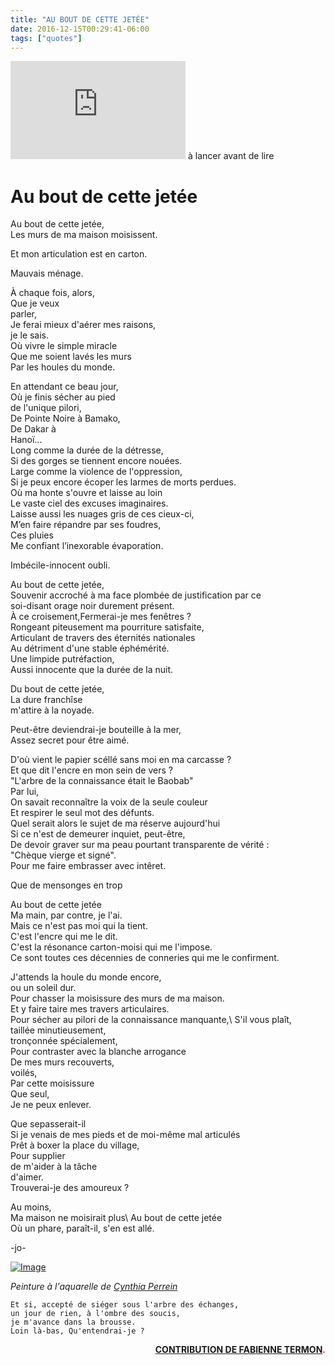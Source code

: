 ```yaml
---
title: "AU BOUT DE CETTE JETÉE"
date: 2016-12-15T00:29:41-06:00
tags: ["quotes"]
---
```

<iframe width="280" height="157" src="https://www.youtube.com/embed/h4SsIbtZ244" title="YouTube video player" frameborder="0" allow="accelerometer; autoplay; clipboard-write; encrypted-media; gyroscope; picture-in-picture" allowfullscreen></iframe>
à lancer avant de lire



# Au bout de cette jetée

Au bout de cette jetée,\
Les murs de ma maison moisissent.

Et mon articulation est en carton.

Mauvais ménage.

À chaque fois, alors,\
Que je veux\
parler,\
Je ferai mieux d'aérer mes raisons,\
je le sais.\
Où vivre le simple miracle\
Que me soient lavés les murs\
Par les houles du monde.

En attendant ce beau jour,\
Où je finis sécher au pied\
de l'unique pilori,\
De Pointe Noire à Bamako,\
De Dakar à\
Hanoï...\
Long comme la durée de la détresse,\
Si des gorges se tiennent encore nouées.\
Large comme la violence de l'oppression,\
Si je peux encore écoper les larmes de morts perdues.\
Où ma honte s'ouvre et laisse au loin\
Le vaste ciel des excuses imaginaires.\
Laisse aussi les nuages gris de ces cieux-ci,\
M’en faire répandre par ses foudres,\
Ces pluies\
Me confiant l’inexorable évaporation.

Imbécile-innocent oubli.

Au bout de cette jetée,\
Souvenir accroché à ma face plombée de justification par ce\
soi-disant orage noir durement présent.\
À ce croisement,Fermerai-je mes fenêtres ?\
Rongeant piteusement ma pourriture satisfaite,\
Articulant de travers des éternités nationales\
Au détriment d'une stable éphémérité.\
Une limpide putréfaction,\
Aussi innocente que la durée de la nuit.

Du bout de cette jetée,\
La dure franchîse\
m'attire à la noyade.

Peut-être deviendrai-je bouteille à la mer,\
Assez secret pour être aimé.

D'où vient le papier scéllé sans moi en ma carcasse ?\
Et que dit l'encre en mon sein de vers ?\
"L'arbre de la connaissance était le Baobab"\
Par lui,\
On savait reconnaître la voix de la seule couleur\
Et
respirer le seul mot des défunts.\
Quel serait alors le sujet de ma réserve aujourd'hui\
Si ce n'est de demeurer inquiet, peut-être,\
De devoir graver sur ma peau pourtant transparente de vérité :\
"Chèque vierge et signé".\
Pour me faire embrasser avec intêret.

Que de mensonges en trop

Au bout de cette jetée\
Ma main, par contre, je l'ai.\
Mais ce n'est pas moi qui la tient.\
C'est l'encre qui me le dit.\
C'est la résonance carton-moisi qui me l'impose.\
Ce sont toutes ces décennies de conneries qui me le confirment.

J'attends la houle du monde encore,\
ou un soleil dur.\
Pour chasser la moisissure des murs de ma maison.\
Et y faire taire mes travers articulaires.\
Pour sécher au pilori de la connaissance manquante,\ 
S'il vous plaît,\
taillée minutieusement,\
tronçonnée spécialement,\
Pour contraster avec la blanche arrogance\
De mes murs recouverts,\
voilés,\
Par cette moisissure\
Que seul,\
Je ne peux enlever.

Que sepasserait-il\
Si je venais de mes pieds et de moi-même mal articulés\
Prêt à boxer la place du village,\
Pour supplier\
de m'aider à la tâche\
d'aimer.\
Trouverai-je des amoureux ?

Au moins,\
Ma maison ne moisirait plus\ 
Au bout de cette jetée\
Où un phare, paraît-il, s'en est allé.

-jo-

[![Image](https://i.goopics.net/n1al0u.jpg)](https://goopics.net/i/n1al0u)

*Peinture à l'aquarelle de [Cynthia Perrein](https://blog.association-tedua.fr/l-equipe/)*


```
Et si, accepté de siéger sous l'arbre des échanges,
un jour de rien, à l'ombre des soucis,
je m'avance dans la brousse.
Loin là-bas, Qu'entendrai-je ?
````

<div style="text-align: right"><span style="color:red">
 
**[CONTRIBUTION DE FABIENNE TERMON](https://hackmd.io/gO_mAPWcSDWpVDG3J0frzA?view).**

</div><span>